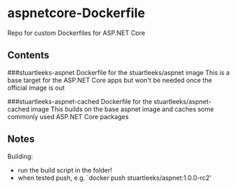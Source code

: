 # aspnetcore-Dockerfile
Repo for custom Dockerfiles for ASP.NET Core


## Contents
###stuartleeks-aspnet
Dockerfile for the stuartleeks/aspnet image
This is a base target for the ASP.NET Core apps but won't be needed once the official image is out

###stuartleeks-aspnet-cached
Dockerfile for the stuartleeks/aspnet-cached image
This builds on the base aspnet image and caches some commonly used ASP.NET Core packages

## Notes

Building:
* run the build script in the folder!
* when tested push, e.g. `docker push stuartleeks/aspnet:1.0.0-rc2'

